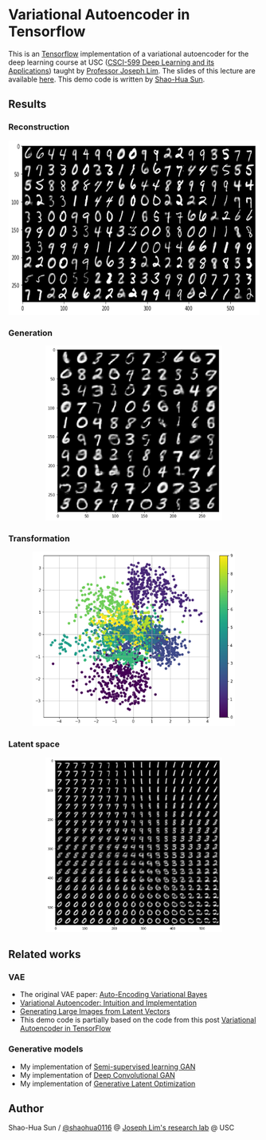 # Variational Autoencoder in Tensorflow

This is an [Tensorflow](https://www.tensorflow.org/) implementation of a variational autoencoder for the deep learning course at USC ([CSCI-599 Deep Learning and its Applications](https://csci599-dl.github.io/)) taught by [Professor Joseph Lim](http://www-bcf.usc.edu/~limjj/). The slides of this lecture are available [here](#). This demo code is written by [Shao-Hua Sun](http://shaohua0116.github.io).

## Results

### Reconstruction

<p align="center">
    <img src="figure/reconstructed.png" height="350"/>
</p>    

### Generation

<p align="center">
    <img src="figure/generated.png" height="350"/>
</p>    

### Transformation

<p align="center">
    <img src="figure/transformed.png" height="350"/>
</p>    

### Latent space

<p align="center">
    <img src="figure/latent.png" height="350"/>
</p>    

## Related works

### VAE
* The original VAE paper: [Auto-Encoding Variational Bayes](https://arxiv.org/abs/1312.6114)
* [Variational Autoencoder: Intuition and Implementation](https://wiseodd.github.io/techblog/2016/12/10/variational-autoencoder/)
* [Generating Large Images from Latent Vectors](http://blog.otoro.net/2016/04/01/generating-large-images-from-latent-vectors/)
* This demo code is partially based on the code from this post [Variational Autoencoder in TensorFlow](https://jmetzen.github.io/2015-11-27/vae.html)

### Generative models
* My implementation of [Semi-supervised learning GAN](https://github.com/gitlimlab/SSGAN-Tensorflow)
* My implementation of [Deep Convolutional GAN](https://github.com/shaohua0116/DCGAN-Tensorflow)
* My implementation of [Generative Latent Optimization](https://github.com/gitlimlab/Generative-Latent-Optimization-Tensorflow)

## Author

Shao-Hua Sun / [@shaohua0116](https://github.com/shaohua0116/) @ [Joseph Lim's research lab](https://github.com/gitlimlab) @ USC
